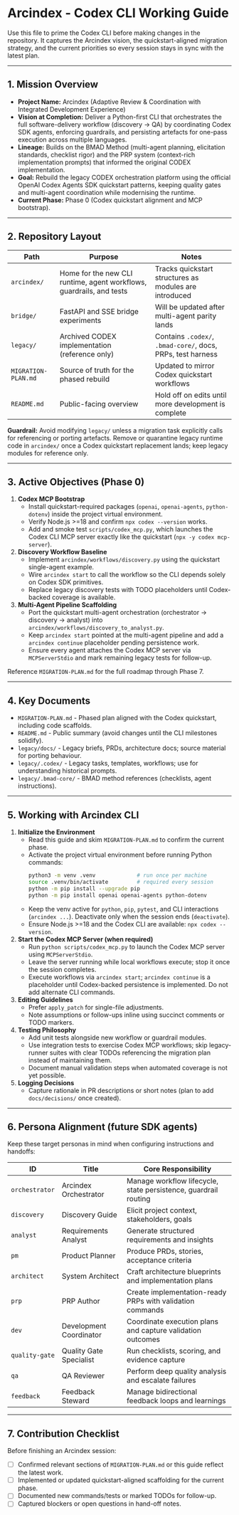 # Arcindex - Codex CLI Working Guide

Use this file to prime the Codex CLI before making changes in the repository. It captures the Arcindex vision, the quickstart-aligned migration strategy, and the current priorities so every session stays in sync with the latest plan.

---

## 1. Mission Overview

- **Project Name:** Arcindex (Adaptive Review & Coordination with Integrated Development Experience)
- **Vision at Completion:** Deliver a Python-first CLI that orchestrates the full software-delivery workflow (discovery -> QA) by coordinating Codex SDK agents, enforcing guardrails, and persisting artefacts for one-pass execution across multiple languages.
- **Lineage:** Builds on the BMAD Method (multi-agent planning, elicitation standards, checklist rigor) and the PRP system (context-rich implementation prompts) that informed the original CODEX implementation.
- **Goal:** Rebuild the legacy CODEX orchestration platform using the official OpenAI Codex Agents SDK quickstart patterns, keeping quality gates and multi-agent coordination while modernising the runtime.
- **Current Phase:** Phase 0 (Codex quickstart alignment and MCP bootstrap).

---

## 2. Repository Layout

| Path | Purpose | Notes |
|------|---------|-------|
| `arcindex/` | Home for the new CLI runtime, agent workflows, guardrails, and tests | Tracks quickstart structures as modules are introduced |
| `bridge/` | FastAPI and SSE bridge experiments | Will be updated after multi-agent parity lands |
| `legacy/` | Archived CODEX implementation (reference only) | Contains `.codex/`, `.bmad-core/`, docs, PRPs, test harness |
| `MIGRATION-PLAN.md` | Source of truth for the phased rebuild | Updated to mirror Codex quickstart workflows |
| `README.md` | Public-facing overview | Hold off on edits until more development is complete |

**Guardrail:** Avoid modifying `legacy/` unless a migration task explicitly calls for referencing or porting artefacts. Remove or quarantine legacy runtime code in `arcindex/` once a Codex quickstart replacement lands; keep legacy modules for reference only.

---

## 3. Active Objectives (Phase 0)

1. **Codex MCP Bootstrap**
   - Install quickstart-required packages (`openai`, `openai-agents`, `python-dotenv`) inside the project virtual environment.
   - Verify Node.js >=18 and confirm `npx codex --version` works.
   - Add and smoke test `scripts/codex_mcp.py`, which launches the Codex CLI MCP server exactly like the quickstart (`npx -y codex mcp-server`).
2. **Discovery Workflow Baseline**
   - Implement `arcindex/workflows/discovery.py` using the quickstart single-agent example.
   - Wire `arcindex start` to call the workflow so the CLI depends solely on Codex SDK primitives.
   - Replace legacy discovery tests with TODO placeholders until Codex-backed coverage is available.
3. **Multi-Agent Pipeline Scaffolding**
   - Port the quickstart multi-agent orchestration (orchestrator -> discovery -> analyst) into `arcindex/workflows/discovery_to_analyst.py`.
   - Keep `arcindex start` pointed at the multi-agent pipeline and add a `arcindex continue` placeholder pending persistence work.
   - Ensure every agent attaches the Codex MCP server via `MCPServerStdio` and mark remaining legacy tests for follow-up.

Reference `MIGRATION-PLAN.md` for the full roadmap through Phase 7.

---

## 4. Key Documents

- `MIGRATION-PLAN.md` - Phased plan aligned with the Codex quickstart, including code scaffolds.
- `README.md` - Public summary (avoid changes until the CLI milestones solidify).
- `legacy/docs/` - Legacy briefs, PRDs, architecture docs; source material for porting behaviour.
- `legacy/.codex/` - Legacy tasks, templates, workflows; use for understanding historical prompts.
- `legacy/.bmad-core/` - BMAD method references (checklists, agent instructions).

---

## 5. Working with Arcindex CLI

1. **Initialize the Environment**
   - Read this guide and skim `MIGRATION-PLAN.md` to confirm the current phase.
   - Activate the project virtual environment before running Python commands:
     ```bash
     python3 -m venv .venv             # run once per machine
     source .venv/bin/activate         # required every session
     python -m pip install --upgrade pip
     python -m pip install openai openai-agents python-dotenv
     ```
   - Keep the venv active for `python`, `pip`, `pytest`, and CLI interactions (`arcindex ...`). Deactivate only when the session ends (`deactivate`).
   - Ensure Node.js >=18 and the Codex CLI are available: `npx codex --version`.
2. **Start the Codex MCP Server (when required)**
   - Run `python scripts/codex_mcp.py` to launch the Codex MCP server using `MCPServerStdio`.
   - Leave the server running while local workflows execute; stop it once the session completes.
   - Execute workflows via `arcindex start`; `arcindex continue` is a placeholder until Codex-backed persistence is implemented. Do not add alternate CLI commands.
3. **Editing Guidelines**
   - Prefer `apply_patch` for single-file adjustments.
   - Note assumptions or follow-ups inline using succinct comments or TODO markers.
4. **Testing Philosophy**
   - Add unit tests alongside new workflow or guardrail modules.
   - Use integration tests to exercise Codex MCP workflows; skip legacy-runner suites with clear TODOs referencing the migration plan instead of maintaining them.
   - Document manual validation steps when automated coverage is not yet possible.
5. **Logging Decisions**
   - Capture rationale in PR descriptions or short notes (plan to add `docs/decisions/` once created).

---

## 6. Persona Alignment (future SDK agents)

Keep these target personas in mind when configuring instructions and handoffs:

| ID | Title | Core Responsibility |
|----|-------|---------------------|
| `orchestrator` | Arcindex Orchestrator | Manage workflow lifecycle, state persistence, guardrail routing |
| `discovery` | Discovery Guide | Elicit project context, stakeholders, goals |
| `analyst` | Requirements Analyst | Generate structured requirements and insights |
| `pm` | Product Planner | Produce PRDs, stories, acceptance criteria |
| `architect` | System Architect | Craft architecture blueprints and implementation plans |
| `prp` | PRP Author | Create implementation-ready PRPs with validation commands |
| `dev` | Development Coordinator | Coordinate execution plans and capture validation outcomes |
| `quality-gate` | Quality Gate Specialist | Run checklists, scoring, and evidence capture |
| `qa` | QA Reviewer | Perform deep quality analysis and escalate failures |
| `feedback` | Feedback Steward | Manage bidirectional feedback loops and learnings |

---

## 7. Contribution Checklist

Before finishing an Arcindex session:

- [ ] Confirmed relevant sections of `MIGRATION-PLAN.md` or this guide reflect the latest work.
- [ ] Implemented or updated quickstart-aligned scaffolding for the current phase.
- [ ] Documented new commands/tests or marked TODOs for follow-up.
- [ ] Captured blockers or open questions in hand-off notes.
